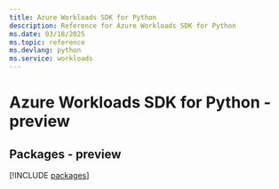 ```yaml
---
title: Azure Workloads SDK for Python
description: Reference for Azure Workloads SDK for Python
ms.date: 03/18/2025
ms.topic: reference
ms.devlang: python
ms.service: workloads
---
```

# Azure Workloads SDK for Python - preview
## Packages - preview
[!INCLUDE [packages](workloads-index.md)]